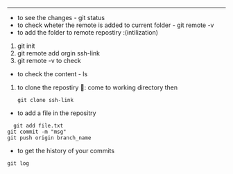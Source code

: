 ```

```

---

* to see the changes - git status
* to check wheter the remote is added to current folder - git remote -v
* to add the folder to remote repostiry :(intilization)

1. git init
2. git remote add orgin ssh-link
3. git remote -v to check

* to check the content - ls

1. to clone the repostiry 🚀️: come to working directory then
   ```
   git clone ssh-link
   ```


* to add a file in the repositry

```
  git add file.txt
git commit -m "msg"
git push origin branch_name
```

* to get the history of your commits

`git log`


